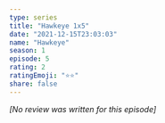 ```yaml
---
type: series
title: "Hawkeye 1x5"
date: "2021-12-15T23:03:03"
name: "Hawkeye"
season: 1
episode: 5
rating: 2
ratingEmoji: "⭐️⭐️"
share: false
---
```


_[No review was written for this episode]_
